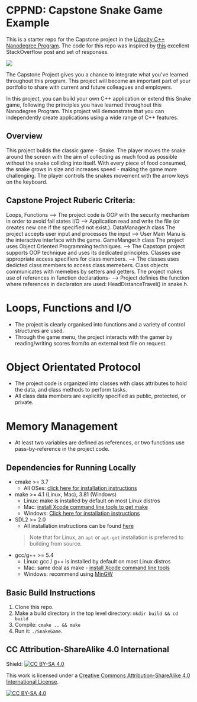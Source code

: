 # CPPND: Capstone Snake Game Example

This is a starter repo for the Capstone project in the [Udacity C++ Nanodegree Program](https://www.udacity.com/course/c-plus-plus-nanodegree--nd213). The code for this repo was inspired by [this](https://codereview.stackexchange.com/questions/212296/snake-game-in-c-with-sdl) excellent StackOverflow post and set of responses.

<img src="snake_game.gif"/>

The Capstone Project gives you a chance to integrate what you've learned throughout this program. This project will become an important part of your portfolio to share with current and future colleagues and employers.

In this project, you can build your own C++ application or extend this Snake game, following the principles you have learned throughout this Nanodegree Program. This project will demonstrate that you can independently create applications using a wide range of C++ features.

## Overview
This project builds the classic game - Snake. The player moves the snake around the screen with the aim of collecting as much food as possible without the snake colliding into itself. With every piece of food consumed, the snake grows in size and increases speed - making the game more challenging. The player controls the snakes movement with the arrow keys on the keyboard.

## Capstone Project Ruberic Criteria:
Loops, Functions --> The project code is OOP with the security mechanism in order to avoid fail states
I/O --> Application read and write the file (or creates new one if the specified not exist.). DataManager.h class
The project accepts user input and processes the input --> User Main Manu is the interactive interface with the game. GameManger.h class
The project uses Object Oriented Programming techniques. --> The Capstopn project supports OOP technique and uses its dedicated principles.
Classes use appropriate access specifiers for class members. --> The classes uses dedicted class members to access class memebers. Class objects communicates with memebes by setters and getters.
The project makes use of references in function declarations- --> Project definies the function where references in declaraton are used: HeadDistanceTravel() in snake.h.

# Loops, Functions and I/O
  - The project is clearly organised into functions and a variety of control structures are used.
  - Through the game menu, the project interacts with the gamer by reading/writing scores from/to an external text file on request.

# Object Orientated Protocol
  - The project code is organized into classes with class attributes to hold the data, and class methods to perform tasks.
  - All class data members are explicitly specified as public, protected, or private.

# Memory Management
  - At least two variables are defined as references, or two functions use pass-by-reference in the project code.



## Dependencies for Running Locally
* cmake >= 3.7
  * All OSes: [click here for installation instructions](https://cmake.org/install/)
* make >= 4.1 (Linux, Mac), 3.81 (Windows)
  * Linux: make is installed by default on most Linux distros
  * Mac: [install Xcode command line tools to get make](https://developer.apple.com/xcode/features/)
  * Windows: [Click here for installation instructions](http://gnuwin32.sourceforge.net/packages/make.htm)
* SDL2 >= 2.0
  * All installation instructions can be found [here](https://wiki.libsdl.org/Installation)
  >Note that for Linux, an `apt` or `apt-get` installation is preferred to building from source. 
* gcc/g++ >= 5.4
  * Linux: gcc / g++ is installed by default on most Linux distros
  * Mac: same deal as make - [install Xcode command line tools](https://developer.apple.com/xcode/features/)
  * Windows: recommend using [MinGW](http://www.mingw.org/)

## Basic Build Instructions

1. Clone this repo.
2. Make a build directory in the top level directory: `mkdir build && cd build`
3. Compile: `cmake .. && make`
4. Run it: `./SnakeGame`.


## CC Attribution-ShareAlike 4.0 International


Shield: [![CC BY-SA 4.0][cc-by-sa-shield]][cc-by-sa]

This work is licensed under a
[Creative Commons Attribution-ShareAlike 4.0 International License][cc-by-sa].

[![CC BY-SA 4.0][cc-by-sa-image]][cc-by-sa]

[cc-by-sa]: http://creativecommons.org/licenses/by-sa/4.0/
[cc-by-sa-image]: https://licensebuttons.net/l/by-sa/4.0/88x31.png
[cc-by-sa-shield]: https://img.shields.io/badge/License-CC%20BY--SA%204.0-lightgrey.svg
